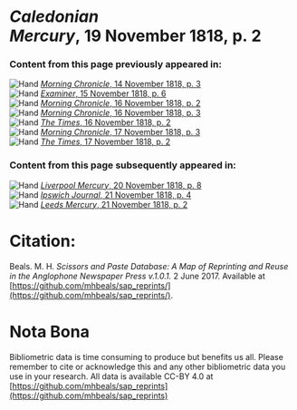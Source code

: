 # *Caledonian Mercury*, 19 November 1818, p. 2  
  
### Content from this page previously appeared in:  
![Hand](http://scissorsandpaste.net/wp-content/uploads/2017/06/smallhandpointer.png) [*Morning Chronicle*, 14 November 1818, p. 3](https://mhbeals.github.io/sap_html/Morning-Chronicle/Morning-Chronicle-14-November-1818-p-3)  
![Hand](http://scissorsandpaste.net/wp-content/uploads/2017/06/smallhandpointer.png) [*Examiner*, 15 November 1818, p. 6](https://mhbeals.github.io/sap_html/Examiner/Examiner-15-November-1818-p-6)  
![Hand](http://scissorsandpaste.net/wp-content/uploads/2017/06/smallhandpointer.png) [*Morning Chronicle*, 16 November 1818, p. 2](https://mhbeals.github.io/sap_html/Morning-Chronicle/Morning-Chronicle-16-November-1818-p-2)  
![Hand](http://scissorsandpaste.net/wp-content/uploads/2017/06/smallhandpointer.png) [*Morning Chronicle*, 16 November 1818, p. 3](https://mhbeals.github.io/sap_html/Morning-Chronicle/Morning-Chronicle-16-November-1818-p-3)  
![Hand](http://scissorsandpaste.net/wp-content/uploads/2017/06/smallhandpointer.png) [*The Times*, 16 November 1818, p. 2](https://mhbeals.github.io/sap_html/The-Times/The-Times-16-November-1818-p-2)  
![Hand](http://scissorsandpaste.net/wp-content/uploads/2017/06/smallhandpointer.png) [*Morning Chronicle*, 17 November 1818, p. 3](https://mhbeals.github.io/sap_html/Morning-Chronicle/Morning-Chronicle-17-November-1818-p-3)  
![Hand](http://scissorsandpaste.net/wp-content/uploads/2017/06/smallhandpointer.png) [*The Times*, 17 November 1818, p. 2](https://mhbeals.github.io/sap_html/The-Times/The-Times-17-November-1818-p-2)  
  
### Content from this page subsequently appeared in:  
![Hand](http://scissorsandpaste.net/wp-content/uploads/2017/06/smallhandpointer.png) [*Liverpool Mercury*, 20 November 1818, p. 8](https://mhbeals.github.io/sap_html/Liverpool-Mercury/Liverpool-Mercury-20-November-1818-p-8)  
![Hand](http://scissorsandpaste.net/wp-content/uploads/2017/06/smallhandpointer.png) [*Ipswich Journal*, 21 November 1818, p. 4](https://mhbeals.github.io/sap_html/Ipswich-Journal/Ipswich-Journal-21-November-1818-p-4)  
![Hand](http://scissorsandpaste.net/wp-content/uploads/2017/06/smallhandpointer.png) [*Leeds Mercury*, 21 November 1818, p. 2](https://mhbeals.github.io/sap_html/Leeds-Mercury/Leeds-Mercury-21-November-1818-p-2)  


# Citation: 

Beals. M. H. *Scissors and Paste Database: A Map of Reprinting and Reuse in the Anglophone Newspaper Press v.1.0.1.* 2 June 2017. Available at [https://github.com/mhbeals/sap_reprints/](https://github.com/mhbeals/sap_reprints/). 

# Nota Bona

Bibliometric data is time consuming to produce but benefits us all. Please remember to cite or acknowledge this and any other bibliometric data you use in your research. All data is available CC-BY 4.0 at [https://github.com/mhbeals/sap_reprints](https://github.com/mhbeals/sap_reprints)